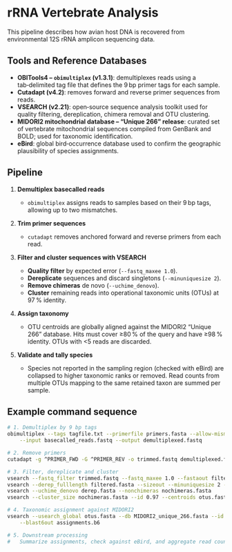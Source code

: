 # rRNA Vertebrate Analysis

This pipeline describes how avian host DNA is recovered from environmental 12S rRNA amplicon sequencing data.

## Tools and Reference Databases

- **OBITools4 – `obimultiplex` (v1.3.1)**: demultiplexes reads using a tab‑delimited tag file that defines the 9 bp primer tags for each sample.
- **Cutadapt (v4.2)**: removes forward and reverse primer sequences from reads.
- **VSEARCH (v2.21)**: open‑source sequence analysis toolkit used for quality filtering, dereplication, chimera removal and OTU clustering.
- **MIDORI2 mitochondrial database – “Unique 266” release**: curated set of vertebrate mitochondrial sequences compiled from GenBank and BOLD; used for taxonomic identification.
- **eBird**: global bird‑occurrence database used to confirm the geographic plausibility of species assignments.

## Pipeline

1. **Demultiplex basecalled reads**
   - `obimultiplex` assigns reads to samples based on their 9 bp tags, allowing up to two mismatches.

2. **Trim primer sequences**
   - `cutadapt` removes anchored forward and reverse primers from each read.

3. **Filter and cluster sequences with VSEARCH**
   - **Quality filter** by expected error (`--fastq_maxee 1.0`).
   - **Dereplicate** sequences and discard singletons (`--minuniquesize 2`).
   - **Remove chimeras** de novo (`--uchime_denovo`).
   - **Cluster** remaining reads into operational taxonomic units (OTUs) at 97 % identity.

4. **Assign taxonomy**
   - OTU centroids are globally aligned against the MIDORI2 “Unique 266” database. Hits must cover ≥80 % of the query and have ≥98 % identity. OTUs with <5 reads are discarded.

5. **Validate and tally species**
   - Species not reported in the sampling region (checked with eBird) are collapsed to higher taxonomic ranks or removed. Read counts from multiple OTUs mapping to the same retained taxon are summed per sample.

## Example command sequence

```bash
# 1. Demultiplex by 9 bp tags
obimultiplex --tags tagfile.txt --primerfile primers.fasta --allow-mismatch 2 \
    --input basecalled_reads.fastq --output demultiplexed.fastq

# 2. Remove primers
cutadapt -g ^PRIMER_FWD -G ^PRIMER_REV -o trimmed.fastq demultiplexed.fastq

# 3. Filter, dereplicate and cluster
vsearch --fastq_filter trimmed.fastq --fastq_maxee 1.0 --fastaout filtered.fasta
vsearch --derep_fulllength filtered.fasta --sizeout --minuniquesize 2 --output derep.fasta
vsearch --uchime_denovo derep.fasta --nonchimeras nochimeras.fasta
vsearch --cluster_size nochimeras.fasta --id 0.97 --centroids otus.fasta

# 4. Taxonomic assignment against MIDORI2
vsearch --usearch_global otus.fasta --db MIDORI2_unique_266.fasta --id 0.98 \
    --blast6out assignments.b6

# 5. Downstream processing
#   Summarize assignments, check against eBird, and aggregate read counts per taxon
```

